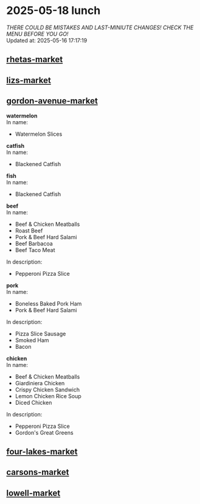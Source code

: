 # 2025-05-18 lunch  
*THERE COULD BE MISTAKES AND LAST-MINIUTE CHANGES! CHECK THE MENU BEFORE YOU GO!*  
Updated at: 2025-05-16 17:17:19  
## [rhetas-market](https://wisc-housingdining.nutrislice.com/menu/rhetas-market/lunch/2025-05-18)  
## [lizs-market](https://wisc-housingdining.nutrislice.com/menu/lizs-market/lunch/2025-05-18)  
## [gordon-avenue-market](https://wisc-housingdining.nutrislice.com/menu/gordon-avenue-market/lunch/2025-05-18)  
**watermelon**  
In name:   
 - Watermelon Slices  
  
**catfish**  
In name:   
 - Blackened Catfish  
  
**fish**  
In name:   
 - Blackened Catfish  
  
**beef**  
In name:   
 - Beef & Chicken Meatballs  
 - Roast Beef  
 - Pork & Beef Hard Salami  
 - Beef Barbacoa  
 - Beef Taco Meat  
  
In description:   
 - Pepperoni Pizza Slice  
  
**pork**  
In name:   
 - Boneless Baked Pork Ham  
 - Pork & Beef Hard Salami  
  
In description:   
 - Pizza Slice Sausage  
 - Smoked Ham  
 - Bacon  
  
**chicken**  
In name:   
 - Beef & Chicken Meatballs  
 - Giardiniera Chicken  
 - Crispy Chicken Sandwich  
 - Lemon Chicken Rice Soup  
 - Diced Chicken  
  
In description:   
 - Pepperoni Pizza Slice  
 - Gordon's Great Greens  
  
## [four-lakes-market](https://wisc-housingdining.nutrislice.com/menu/four-lakes-market/lunch/2025-05-18)  
## [carsons-market](https://wisc-housingdining.nutrislice.com/menu/carsons-market/lunch/2025-05-18)  
## [lowell-market](https://wisc-housingdining.nutrislice.com/menu/lowell-market/lunch/2025-05-18)  
  
